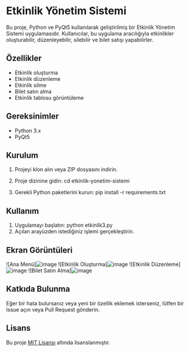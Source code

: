 # Etkinlik Yönetim Sistemi

Bu proje, Python ve PyQt5 kullanılarak geliştirilmiş bir Etkinlik Yönetim Sistemi uygulamasıdır. Kullanıcılar, bu uygulama aracılığıyla etkinlikler oluşturabilir, düzenleyebilir, silebilir ve bilet satışı yapabilirler.

## Özellikler

- Etkinlik oluşturma
- Etkinlik düzenleme
- Etkinlik silme
- Bilet satın alma
- Etkinlik tablosu görüntüleme

## Gereksinimler

- Python 3.x
- PyQt5

## Kurulum

1. Projeyi klon alın veya ZIP dosyasını indirin.

2. Proje dizinine gidin: cd etkinlik-yonetim-sistemi
3. Gerekli Python paketlerini kurun: pip install -r requirements.txt

 ## Kullanım

1. Uygulamayı başlatın: python etkinlik3.py
2. Açılan arayüzden istediğiniz işlemi gerçekleştirin.

## Ekran Görüntüleri

![Ana Menü]![image](https://github.com/numyy/Python-pyqt5-Projeleri/assets/148050750/ca9122c6-09dc-431a-92ce-78759d3d07bc)
![Etkinlik Oluşturma]![image](https://github.com/numyy/Python-pyqt5-Projeleri/assets/148050750/91d76376-7ffc-44ac-9f6c-1d564d1cf9b3)
![Etkinlik Düzenleme]![image](https://github.com/numyy/Python-pyqt5-Projeleri/assets/148050750/4eadb7d2-ecc2-410a-8d96-6c926da33999)
![Bilet Satın Alma]![image](https://github.com/numyy/Python-pyqt5-Projeleri/assets/148050750/ca57ac07-87d4-40b7-9ca5-d420bcec6c23)

## Katkıda Bulunma

Eğer bir hata bulursanız veya yeni bir özellik eklemek isterseniz, lütfen bir Issue açın veya Pull Request gönderin.

## Lisans

Bu proje [MIT Lisansı](LICENSE) altında lisanslanmıştır.
